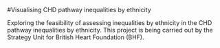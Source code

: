 #Visualising CHD pathway inequalities by ethnicity

Exploring the feasibility of assessing inequalities by ethnicity in the CHD pathway inequalities by ethnicity. This project is being carried out by the Strategy Unit for British Heart Foundation (BHF).
